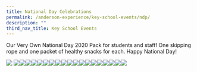 ```yaml
---
title: National Day Celebrations
permalink: /anderson-experience/key-school-events/ndp/
description: ""
third_nav_title: Key School Events
---
```

Our Very Own National Day 2020 Pack for students and staff! One skipping rope and one packet of healthy snacks for each. Happy National Day!

![](/images/funpack.jpg)
![](/images/P1a.jpg)![](/images/P1b.jpg)![](/images/P1c.jpg)![](/images/P1d.jpg)![](/images/P1e.jpg)![](/images/P1f.jpg)![](/images/P1g.jpg)![](/images/P1h.jpg)![](/images/P1i.jpg)![](/images/P1j.jpg)![](/images/P2a.jpg)![](/images/P2b.jpg)![](/images/P2c.jpg)![](/images/P2d.jpg)![](/images/P2e.jpg)![](/images/P2f.jpg)![](/images/P2g.jpg)![](/images/P2h.jpg)![](/images/P2i.jpg)